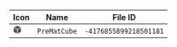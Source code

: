 | Icon | Name | File ID |
| ---  | ---  | ---     |
| ![](PreMatCube.png) | `PreMatCube` | `-4176855899218501181` |
